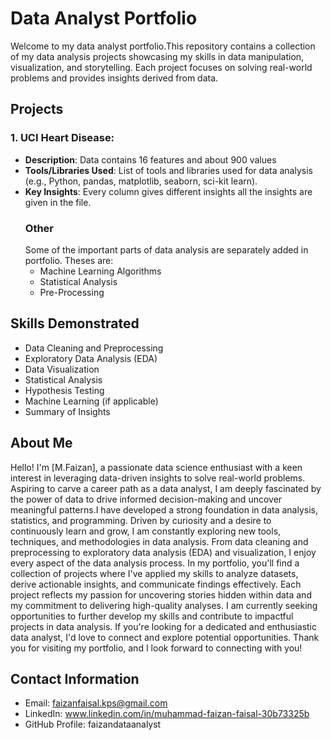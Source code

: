 # Data Analyst Portfolio
Welcome to my data analyst portfolio.This repository contains a collection of my data analysis projects showcasing my skills in data manipulation, visualization, and storytelling. Each project focuses on solving real-world problems and provides insights derived from data.
## Projects
### 1. UCI Heart Disease:
- **Description**: Data contains 16 features and about 900 values
- **Tools/Libraries Used**: List of tools and libraries used for data analysis (e.g., Python, pandas, matplotlib, seaborn, sci-kit learn).
- **Key Insights**: Every column gives different insights all the insights are given in the file.
  ### Other
  Some of the important parts of data analysis are separately added in portfolio. Theses are:
  - Machine Learning Algorithms
  - Statistical Analysis
  - Pre-Processing  
## Skills Demonstrated
- Data Cleaning and Preprocessing
- Exploratory Data Analysis (EDA)
- Data Visualization
- Statistical Analysis
- Hypothesis Testing
- Machine Learning (if applicable)
- Summary of Insights
## About Me
Hello! I'm [M.Faizan], a passionate data science enthusiast with a keen interest in leveraging data-driven insights to solve real-world problems. Aspiring to carve a career path as a data analyst, I am deeply fascinated by the power of data to drive informed decision-making and uncover meaningful patterns.I have developed a strong foundation in data analysis, statistics, and programming.
Driven by curiosity and a desire to continuously learn and grow, I am constantly exploring new tools, techniques, and methodologies in data analysis. From data cleaning and preprocessing to exploratory data analysis (EDA) and visualization, I enjoy every aspect of the data analysis process.
In my portfolio, you'll find a collection of projects where I've applied my skills to analyze datasets, derive actionable insights, and communicate findings effectively. Each project reflects my passion for uncovering stories hidden within data and my commitment to delivering high-quality analyses.
I am currently seeking opportunities to further develop my skills and contribute to impactful projects in data analysis. If you're looking for a dedicated and enthusiastic data analyst, I'd love to connect and explore potential opportunities.
Thank you for visiting my portfolio, and I look forward to connecting with you!
## Contact Information
- Email: faizanfaisal.kps@gmail.com
- LinkedIn: www.linkedin.com/in/muhammad-faizan-faisal-30b73325b
- GitHub Profile: faizandataanalyst 
